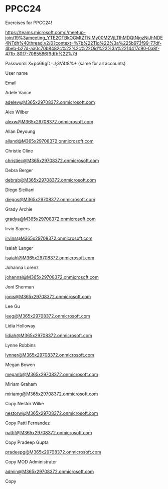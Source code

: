# PPCC24
Exercises for PPCC24!

https://teams.microsoft.com/l/meetup-join/19%3ameeting_YTE2OTBkOGMtZTNlMy00M2VjLTlhMDQtNjgzNjJhNDE4NTdh%40thread.v2/0?context=%7b%22Tid%22%3a%225b973f99-77df-4beb-b27d-aa0c70b8482c%22%2c%22Oid%22%3a%2214417c90-0a8f-47fb-80f7-7085586f9dfb%22%7d

Password: X=po66gD=J;3V4t8%+   (same for all accounts)


User name

Email


Adele Vance

adelev@M365x29708372.onmicrosoft.com


Alex Wilber

alexw@M365x29708372.onmicrosoft.com


Allan Deyoung

alland@M365x29708372.onmicrosoft.com


Christie Cline

christiec@M365x29708372.onmicrosoft.com


Debra Berger

debrab@M365x29708372.onmicrosoft.com


Diego Siciliani

diegos@M365x29708372.onmicrosoft.com


Grady Archie

gradya@M365x29708372.onmicrosoft.com


Irvin Sayers

irvins@M365x29708372.onmicrosoft.com


Isaiah Langer

isaiahl@M365x29708372.onmicrosoft.com


Johanna Lorenz

johannal@M365x29708372.onmicrosoft.com


Joni Sherman

jonis@M365x29708372.onmicrosoft.com


Lee Gu

leeg@M365x29708372.onmicrosoft.com


Lidia Holloway

lidiah@M365x29708372.onmicrosoft.com


Lynne Robbins

lynner@M365x29708372.onmicrosoft.com


Megan Bowen

meganb@M365x29708372.onmicrosoft.com


Miriam Graham

miriamg@M365x29708372.onmicrosoft.com

 Copy
Nestor Wilke

nestorw@M365x29708372.onmicrosoft.com

 Copy
Patti Fernandez

pattif@M365x29708372.onmicrosoft.com

 Copy
Pradeep Gupta

pradeepg@M365x29708372.onmicrosoft.com

 Copy
MOD Administrator

admin@M365x29708372.onmicrosoft.com

 Copy
